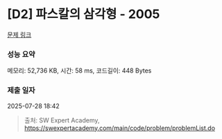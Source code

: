 # [D2] 파스칼의 삼각형 - 2005 

[문제 링크](https://swexpertacademy.com/main/code/problem/problemDetail.do?contestProbId=AV5P0-h6Ak4DFAUq) 

### 성능 요약

메모리: 52,736 KB, 시간: 58 ms, 코드길이: 448 Bytes

### 제출 일자

2025-07-28 18:42



> 출처: SW Expert Academy, https://swexpertacademy.com/main/code/problem/problemList.do